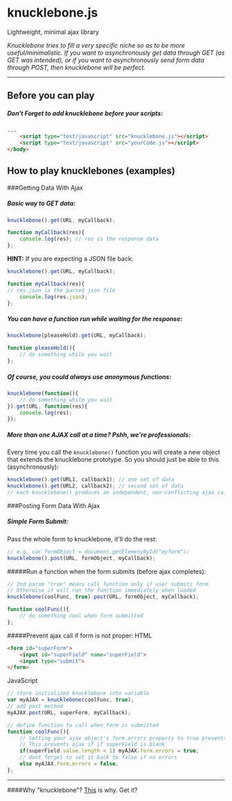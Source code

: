 # knucklebone.js
Lightweight, minimal ajax library

_Knucklebone tries to fill a very specific niche so as to be more useful/minimalistic. If you want to asynchronously get data through GET (as GET was intended), or if you want to asynchronously send form data through POST, then knucklebone will be perfect._
- - -
## Before you can play
##### Don't Forget to add knucklebone __*before*__ your scripts:
```html
...
	<script type="text/javascript" src="knucklebone.js"></script>
	<script type="text/javascript" src="yourCode.js"></script>
</body>
```


## How to play knucklebones (examples)

###Getting Data With Ajax

##### Basic way to GET data:
```javascript
knucklebone().get(URL, myCallback);

function myCallback(res){
	console.log(res); // res is the response data
};  
```

__HINT:__ If you are expecting a JSON file back:
```javascript
knucklebone().get(URL, myCallback);

function myCallback(res){
// res.json is the parsed json file
	console.log(res.json); 
};  
```

##### You can have a function run while waiting for the response:
```javascript
knucklebone(pleaseHold).get(URL, myCallback);

function pleaseHold(){
	// do something while you wait
};
```

##### Of course, you could always use anonymous functions:
```javascript
knucklebone(function(){
	// do something while you wait
}).get(URL, function(res){
	console.log(res);
});
```

##### More than one AJAX call at a time? Pshh, we're professionals:
Every time you call the `knucklebone()` function you will create a new object that extends the knucklebone prototype.
So you should just be able to this (asynchronously): 
```javascript
knucklebone().get(URL1, callback1); // one set of data
knucklebone().get(URL2, callback2); // second set of data
// each knucklebone() produces an independent, non-conflicting ajax call
```

###Posting Form Data With Ajax

##### Simple Form Submit:
Pass the whole form to knucklebone, it'll do the rest:
```javascript
// e.g. var formObject = document.getElemenyById("myform");
knucklebone().post(URL, formObject, myCallback);
```

#####Run a function when the form submits (before ajax completes):
```javascript
// 2nd param "true" means call function only if user submits form.
// Otherwise it will run the function immediately when loaded
knucklebone(coolFunc, true).post(URL, formObject, myCallback);

function coolFunc(){
	// do something cool when form submitted
};
```

#####Prevent ajax call if form is not proper:
HTML
```html
<form id="superForm">
	<input id="superField" name="superField">
	<input type="submit">
</form>
```
JavaScript
```javascript
// store initialized knucklebone into variable
var myAJAX = knucklebone(coolFunc, true);
// add post method
myAJAX.post(URL, superForm, myCallback);

// define function to call when form is submitted
function coolFunc(){
	// Setting your ajax object's form.errors property to true prevents ajax call
	// This prevents ajax if if superField is blank
	if(superField.value.length < 1) myAJAX.form.errors = true; 
	// dont forget to set it back to false if no errors
	else myAJAX.form.errors = false; 
};
```
- - -
####Why "knucklebone"?
[This](https://en.wikipedia.org/wiki/Knucklebones) is why. Get it? 
